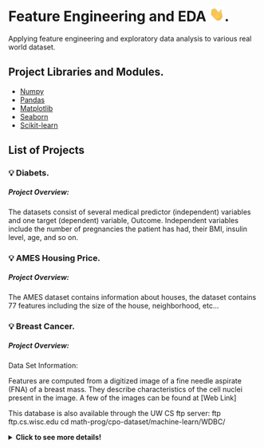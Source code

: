 # Feature Engineering and EDA <img src="https://raw.githubusercontent.com/ABSphreak/ABSphreak/master/gifs/Hi.gif" width="30px">.

Applying feature engineering and exploratory data analysis to various real world dataset.


## Project Libraries and Modules.

* [Numpy](https://numpy.org/doc/stable/index.html)
* [Pandas](https://pandas.pydata.org/)
* [Matplotlib](https://matplotlib.org/)
* [Seaborn](https://seaborn.pydata.org/)
* [Scikit-learn](https://scikit-learn.org/stable/)

## List of Projects

### 💡 Diabets.

##### Project Overview:

The datasets consist of several medical predictor (independent) variables and one target (dependent) variable, Outcome. Independent variables include the number of pregnancies the patient has had, their BMI, insulin level, age, and so on.

### 💡 AMES Housing Price.

##### Project Overview:

The AMES dataset contains information about houses, the dataset contains 77 features including the size of the house, neighborhood, etc...

### 💡 Breast Cancer.

##### Project Overview:

Data Set Information:

Features are computed from a digitized image of a fine needle aspirate (FNA) of a breast mass. They describe characteristics of the cell nuclei present in the image. A few of the images can be found at [Web Link]

This database is also available through the UW CS ftp server:
ftp ftp.cs.wisc.edu
cd math-prog/cpo-dataset/machine-learn/WDBC/

<details>
 <summary> <b> Click to see more details! </b> </summary>
</br>
Attribute Information: 
</br>

* `ID number`
* `Diagnosis (M = malignant, B = benign)`

Ten real-valued features are computed for each cell nucleus:

* `radius (mean of distances from center to points on the perimeter)`
* `texture (standard deviation of gray-scale values)`
* `perimeter`
* `area`
* `smoothness (local variation in radius lengths)`
* `compactness (perimeter^2 / area - 1.0)`
* `concavity (severity of concave portions of the contour)`
* `concave points (number of concave portions of the contour)`
* `symmetry`
* `fractal dimension ("coastline approximation" - 1)`
</details>
